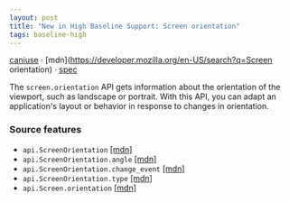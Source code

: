 ```yaml
---
layout: post
title: "New in High Baseline Support: Screen orientation"
tags: baseline-high
---
```


[caniuse](https://caniuse.com/?search=screen-orientation) · [mdn](https://developer.mozilla.org/en-US/search?q=Screen orientation) · [spec](https://w3c.github.io/screen-orientation/)

The `screen.orientation` API gets information about the orientation of the viewport, such as landscape or portrait. With this API, you can adapt an application's layout or behavior in response to changes in orientation.

### Source features

- ``api.ScreenOrientation`` [[mdn]](https://developer.mozilla.org/en-US/search?q=api.ScreenOrientation)
- ``api.ScreenOrientation.angle`` [[mdn]](https://developer.mozilla.org/en-US/search?q=api.ScreenOrientation.angle)
- ``api.ScreenOrientation.change_event`` [[mdn]](https://developer.mozilla.org/en-US/search?q=api.ScreenOrientation.change_event)
- ``api.ScreenOrientation.type`` [[mdn]](https://developer.mozilla.org/en-US/search?q=api.ScreenOrientation.type)
- ``api.Screen.orientation`` [[mdn]](https://developer.mozilla.org/en-US/search?q=api.Screen.orientation)
